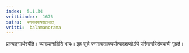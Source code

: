 ```yaml
---
index:  5.1.34
vrittiindex:  1676
sutra:  पणपादमाषशताद्यत्
vritti:  balamanorama 
---
```


प्राण्यङ्गार्थस्येति। व्याख्यानादिति भावः। इह सूत्रे पणमाषसाहचर्यात्पादशब्दोऽपि परिमाणविशेषवाची गृह्रते। 

